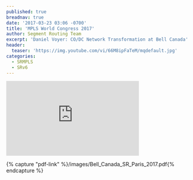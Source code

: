 ```yaml
---
published: true
breadnav: true
date: '2017-03-23 03:06 -0700'
title: 'MPLS World Congress 2017'
author: Segment Routing Team
excerpt: 'Daniel Voyer: CO/DC Network Transformation at Bell Canada'
header:
  teaser: 'https://img.youtube.com/vi/66M8ipFaTeM/mqdefault.jpg'
categories:
  - SRMPLS
  - SRv6
---    
```

       
<iframe width="355" height="200" src="https://www.youtube.com/embed/66M8ipFaTeM" frameborder="0" allowfullscreen></iframe>


{% capture "pdf-link" %}/images/Bell_Canada_SR_Paris_2017.pdf{% endcapture %}


<script src="{{ '/assets/js/pdfobject.min.js' | relative_url }}"></script>

<div class="fitvidsignore" id="pdf"></div>

<script>PDFObject.embed(" {{ pdf-link }} ", "#pdf", {height: "21.5em", width: "31.3em"});</script>
